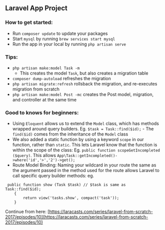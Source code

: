 ## Laravel App Project


### How to get started:
- Run `composer update` to update your packages
- Start `mysql` by running `brew services start mysql`
- Run the app in your local by running `php artisan serve`

### Tips:
- `php artisan make:model Task -m`
    - This creates the model `Task`, but also creates a migration table
- `composer dump-autoload` refreshes the migration 
- `php artisan migrate:refresh` rollsback the migration, and re-executes migration from scratch
- `php artisan make:model Post -mc` creates the Post model, migration, and controller at the same time

### Good to knows for beginners:
- Using `Eloquent` allows us to extend the `Model` class, which has methods wrapped around query builders.
Eg. `$task = Task::find($id);` - The `find($id)` comes from the inheritance of the `Model` class
- We also added a static function by using a keyword `scope` in our function, rather than `static`. This lets Laravel know that the function is within the scope of the class:
Eg. `public function scopeGetIncompleted ($query)`. This allows `App\Task::getIncompleted()->where('id','>','2')->get();`
- Route Model Binding: Naming your wildcard in your route the same as the argument passed in the method used for the route allows Laravel to call specific query builder methods:
eg. 
```
 public function show (Task $task) // $task is same as Task::find($id);
    {        
        return view('tasks.show', compact('task'));
    }
```
Continue from here:
[https://laracasts.com/series/laravel-from-scratch-2017/episodes/10](https://laracasts.com/series/laravel-from-scratch-2017/episodes/10)